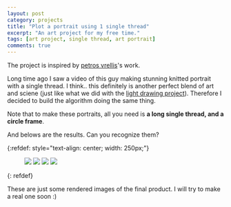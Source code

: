 ```yaml
---
layout: post
category: projects
title: "Plot a portrait using 1 single thread"
excerpt: "An art project for my free time."
tags: [art project, single thread, art portrait]
comments: true
---
```


The project is inspired by [petros vrellis](http://artof01.com/vrellis/works/knit.html)'s work.

Long time ago I saw a video of this guy making stunning knitted portrait with a single thread. I think.. this definitely is another perfect blend of art and sciene (just like what we did with the [light drawing project](https://dinhhuy2109.github.io/projects/light-drawing/)). Therefore I decided to build the algorithm doing the same thing.

Note that to make these portraits, all you need is **a long single thread, and a circle frame**.

And belows are the results. Can you recognize them?

{:refdef: style="text-align: center; width: 250px;"}
<figure>
  <img src="{{ site.url }}/images/celeb1.png">
	<img src="{{ site.url }}/images/celeb2.png">
	<img src="{{ site.url }}/images/celeb3.png">
	<img src="{{ site.url }}/images/myta.png ">
  <figcaption></figcaption>
</figure>
{: refdef}

These are just some rendered images of the final product. I will try to make a real one soon :)
